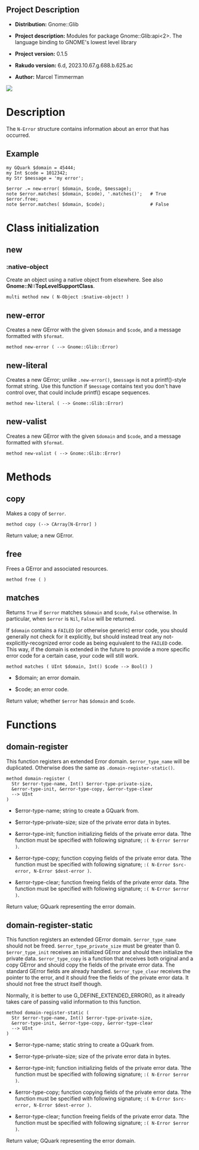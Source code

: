 Project Description
-------------------

  * **Distribution:** Gnome::Glib

  * **Project description:** Modules for package Gnome::Glib:api<2>. The language binding to GNOME's lowest level library

  * **Project version:** 0.1.5

  * **Rakudo version:** 6.d, 2023.10.67.g.688.b.625.ac

  * **Author:** Marcel Timmerman

![](images/error.png)

Description
===========

The `N-Error` structure contains information about an error that has occurred.

Example
-------

    my GQuark $domain = 45444;
    my Int $code = 1012342;
    my Str $message = 'my error';

    $error .= new-error( $domain, $code, $message);
    note $error.matches( $domain, $code), '.matches()';   # True
    $error.free;
    note $error.matches( $domain, $code);                 # False

Class initialization
====================

new
---

### :native-object

Create an object using a native object from elsewhere. See also **Gnome::N::TopLevelSupportClass**.

    multi method new ( N-Object :$native-object! )

new-error
---------

Creates a new GError with the given `$domain` and `$code`, and a message formatted with `$format`.

    method new-error ( --> Gnome::Glib::Error)

new-literal
-----------

Creates a new GError; unlike `.new-error()`, `$message` is not a printf()-style format string. Use this function if `$message` contains text you don't have control over, that could include printf() escape sequences.

    method new-literal ( --> Gnome::Glib::Error)

new-valist
----------

Creates a new GError with the given `$domain` and `$code`, and a message formatted with `$format`.

    method new-valist ( --> Gnome::Glib::Error)

Methods
=======

copy
----

Makes a copy of `$error`.

    method copy (--> CArray[N-Error] )

Return value; a new GError. 

free
----

Frees a GError and associated resources.

    method free ( )

matches
-------

Returns `True` if `$error` matches `$domain` and `$code`, `False` otherwise. In particular, when `$error` is `Nil`, `False` will be returned.

If `$domain` contains a `FAILED` (or otherwise generic) error code, you should generally not check for it explicitly, but should instead treat any not-explicitly-recognized error code as being equivalent to the `FAILED` code. This way, if the domain is extended in the future to provide a more specific error code for a certain case, your code will still work.

    method matches ( UInt $domain, Int() $code --> Bool() )

  * $domain; an error domain.

  * $code; an error code.

Return value; whether `$error` has `$domain` and `$code`. 

Functions
=========

domain-register
---------------

This function registers an extended Error domain. `$error_type_name` will be duplicated. Otherwise does the same as `.domain-register-static()`.

    method domain-register (
      Str $error-type-name, Int() $error-type-private-size,
      &error-type-init, &error-type-copy, &error-type-clear
      --> UInt
    )

  * $error-type-name; string to create a GQuark from.

  * $error-type-private-size; size of the private error data in bytes.

  * &error-type-init; function initializing fields of the private error data. Tthe function must be specified with following signature; `:( N-Error $error )`.

  * &error-type-copy; function copying fields of the private error data. Tthe function must be specified with following signature; `:( N-Error $src-error, N-Error $dest-error )`.

  * &error-type-clear; function freeing fields of the private error data. Tthe function must be specified with following signature; `:( N-Error $error )`.

Return value; GQuark representing the error domain. 

domain-register-static
----------------------

This function registers an extended GError domain. `$error_type_name` should not be freed. `$error_type_private_size` must be greater than 0. `$error_type_init` receives an initialized GError and should then initialize the private data. `$error_type_copy` is a function that receives both original and a copy GError and should copy the fields of the private error data. The standard GError fields are already handled. `$error_type_clear` receives the pointer to the error, and it should free the fields of the private error data. It should not free the struct itself though.

Normally, it is better to use G_DEFINE_EXTENDED_ERROR(), as it already takes care of passing valid information to this function.

    method domain-register-static (
      Str $error-type-name, Int() $error-type-private-size,
      &error-type-init, &error-type-copy, &error-type-clear
      --> UInt
    )

  * $error-type-name; static string to create a GQuark from.

  * $error-type-private-size; size of the private error data in bytes.

  * &error-type-init; function initializing fields of the private error data. Tthe function must be specified with following signature; `:( N-Error $error )`.

  * &error-type-copy; function copying fields of the private error data. Tthe function must be specified with following signature; `:( N-Error $src-error, N-Error $dest-error )`.

  * &error-type-clear; function freeing fields of the private error data. Tthe function must be specified with following signature; `:( N-Error $error )`.

Return value; GQuark representing the error domain. 

